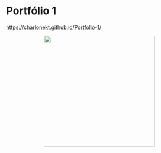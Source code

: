 # Portfólio 1

https://charlonekt.github.io/Portfolio-1/

<div align="center">

  <img src="https://github.com/CharloneKT/Portfolio-1/assets/97756930/1081be63-21de-4739-a294-90abe0f59abf" width="300px">
  
</div>

